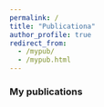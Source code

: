 ```yaml
---
permalink: /
title: "Publicationa"
author_profile: true
redirect_from: 
  - /mypub/
  - /mypub.html
---
```



### My publications
